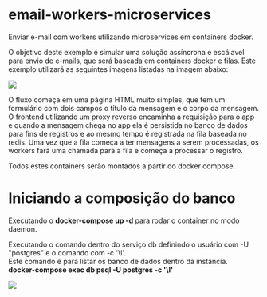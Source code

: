 # email-workers-microservices

Enviar e-mail com workers utilizando microservices em containers docker.

O objetivo deste exemplo é simular uma solução assíncrona e escálavel para envio de e-mails, que será baseada em containers docker e filas.
Este exemplo utilizará as seguintes imagens listadas na imagem abaixo:

<image src="https://github.com/nogueirawagner/email-workers-microservices/blob/master/images/Email.png"/>

O fluxo começa em uma página HTML muito simples, que tem um formulário com dois campos o título da mensagem e o corpo da mensagem.
O frontend utilizando um proxy reverso encaminha a requisição para o app e quando a mensagem chega no app ela é persistida no banco de dados para fins de registros e ao mesmo tempo é registrada na fila baseada no redis.
Uma vez que a fila começa a ter mensagens a serem processadas, os workers fará uma chamada para a fila e começa a processar o registro.

Todos estes containers serão montados a partir do docker compose.

<h1>Iniciando a composição do banco</h1>
<p>Executando o <b>docker-compose up -d</b> para rodar o container no modo daemon.</p>
<p>Executando o comando dentro do serviço db definindo o usuário com -U "postgres" e o comando com -c '\l'. <br/> 
Este comando é para listar os banco de dados dentro da instância. <br/> 
<b>docker-compose exec db psql -U postgres -c '\l'</b></p>

<image src="https://github.com/nogueirawagner/email-workers-microservices/blob/master/images/db.png"/>

